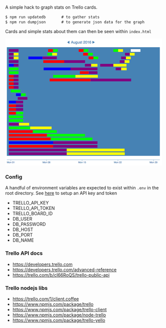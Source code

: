 
A simple hack to graph stats on Trello cards.

```
$ npm run updatedb       # to gather stats
$ npm run dumpjson       # to generate json data for the graph
```

Cards and simple stats about them can then be seen within `index.html`


![](trillo.png?raw=true "Trillo")

### Config

A handful of environment variables are expected to exist within `.env` in the root directory. See [here](https://developers.trello.com) to setup an API key and token

* TRELLO_API_KEY 
* TRELLO_API_TOKEN 
* TRELLO_BOARD_ID
* DB_USER
* DB_PASSWORD
* DB_HOST
* DB_PORT
* DB_NAME


### Trello API docs
* https://developers.trello.com
* https://developers.trello.com/advanced-reference
* https://trello.com/b/cI66RoQS/trello-public-api

### Trello nodejs libs
* https://trello.com/1/client.coffee
* https://www.npmjs.com/package/trello
* https://www.npmjs.com/package/trello-client
* https://www.npmjs.com/package/node-trello
* https://www.npmjs.com/package/trello-yello
